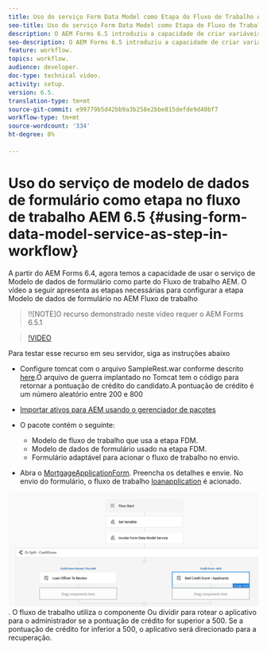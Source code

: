 ```yaml
---
title: Uso do serviço Form Data Model como Etapa do Fluxo de Trabalho AEM 6.5
seo-title: Uso do serviço Form Data Model como Etapa do Fluxo de Trabalho AEM 6.5
description: O AEM Forms 6.5 introduziu a capacidade de criar variáveis no Fluxo de trabalho do AEM. Com esse novo recurso usando o "Serviço Invocar Modelo de Dados de Formulário" em AEM Fluxo de trabalho, ficou muito fácil. O vídeo a seguir o guiará pelas etapas envolvidas no uso do serviço Invocar Modelo de Dados de Formulário no Fluxo de Trabalho AEM.
seo-description: O AEM Forms 6.5 introduziu a capacidade de criar variáveis no Fluxo de trabalho do AEM. Com esse novo recurso usando o "Serviço Invocar Modelo de Dados de Formulário" em AEM Fluxo de trabalho, ficou muito fácil. O vídeo a seguir o guiará pelas etapas envolvidas no uso do serviço Invocar Modelo de Dados de Formulário no Fluxo de Trabalho AEM.
feature: workflow.
topics: workflow.
audience: developer.
doc-type: technical video.
activity: setup.
version: 6.5.
translation-type: tm+mt
source-git-commit: e99779b5d42bb9a3b258e2bbe815defde9d40bf7
workflow-type: tm+mt
source-wordcount: '334'
ht-degree: 0%

---
```



# Uso do serviço de modelo de dados de formulário como etapa no fluxo de trabalho AEM 6.5 {#using-form-data-model-service-as-step-in-workflow}

A partir do AEM Forms 6.4, agora temos a capacidade de usar o serviço de Modelo de dados de formulário como parte do Fluxo de trabalho AEM. O vídeo a seguir apresenta as etapas necessárias para configurar a etapa Modelo de dados de formulário no AEM Fluxo de trabalho

>!![NOTE]O recurso demonstrado neste vídeo requer o AEM Forms 6.5.1


>[!VIDEO](https://video.tv.adobe.com/v/28145?quality=9&learn=on)

Para testar esse recurso em seu servidor, siga as instruções abaixo

* Configure tomcat com o arquivo SampleRest.war conforme descrito [here](https://helpx.adobe.com/experience-manager/kt/forms/using/preparing-datasource-for-form-data-model-tutorial-use.html).O arquivo de guerra implantado no Tomcat tem o código para retornar a pontuação de crédito do candidato.A pontuação de crédito é um número aleatório entre 200 e 800

* [ Importar ativos para AEM usando o gerenciador de pacotes](assets/aem65-loanapplication.zip)
* O pacote contém o seguinte:

   * Modelo de fluxo de trabalho que usa a etapa FDM.
   * Modelo de dados de formulário usado na etapa FDM.
   * Formulário adaptável para acionar o fluxo de trabalho no envio.
* Abra o [MortgageApplicationForm](http://localhost:4502/content/dam/formsanddocuments/loanapplication/jcr:content?wcmmode=disabled). Preencha os detalhes e envie. No envio do formulário, o fluxo de trabalho [loanapplication](http://http://localhost:4502/editor.html/conf/global/settings/workflow/models/LoanApplication2.html) é acionado.

![ fluxo de trabalho ](assets/invokefdm651.PNG).
O fluxo de trabalho utiliza o componente Ou dividir para rotear o aplicativo para o administrador se a pontuação de crédito for superior a 500. Se a pontuação de crédito for inferior a 500, o aplicativo será direcionado para a recuperação.
